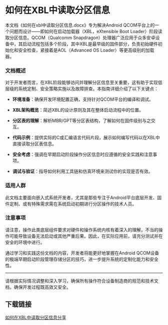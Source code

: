 # 如何在XBL中读取分区信息

本文档《如何在xbl中读取分区信息.docx》专为解决Android QCOM平台上的一个问题而设计——即如何在启动加载器（XBL，eXtensible Boot Loader）阶段读取分区信息。QCOM（Qualcomm Snapdragon）处理器广泛应用于众多安卓设备中，其启动流程包括多个阶段，其中XBL是最早级的固件部分，负责初始硬件初始化和安全检查，紧接着是AOL（Advanced OS Loader）等更高级别的加载器。

### 文档概述

对于开发者而言，在XBL阶段能够访问并理解分区信息至关重要，这有助于实现低层级的系统定制、安全策略实施以及故障排查。本指南详细介绍了以下关键点：

- **环境准备**：确保开发环境配置正确，支持针对QCOM平台的编译和调试。
  
- **XBL架构概览**：简述XBL的设计原则及其在整体启动流程中的位置。

- **分区表的理解**：解析MBR/GPT等分区表结构，了解如何在固件级别与之交互。

- **代码示例**：提供实际的C或汇编语言代码片段，展示如何编写代码以在XBL中直接读取分区表信息。

- **安全考虑**：强调在早期启动阶段操作分区信息时应遵循的安全实践和注意事项。

- **调试与验证**：指导如何利用工具链和仿真环境来测试你的实现是否有效。

### 适用人群

此文档主要面向嵌入式系统开发者，尤其是那些专注于Android平台底层开发、固件定制、或有特殊需求需在系统启动初期进行分区操作的技术人员。

### 注意事项

请注意，操作此类底层组件要求对硬件和操作系统内核有着深入的理解，不当的操作可能导致设备无法启动或其他严重后果。因此，在实际应用前，请充分测试并在安全的环境中进行。

通过学习和实践这份文档的内容，开发者将能更好地掌握在Android QCOM设备的极端早期启动阶段管理存储分区的技巧，进一步提升系统的定制化能力和安全性。

---

请根据实际情况调整和深入学习，确保所有操作符合设备制造商的规范和技术文档，确保开发过程既高效又安全。

## 下载链接

[如何在XBL中读取分区信息分享](https://pan.quark.cn/s/f918d536cf28)